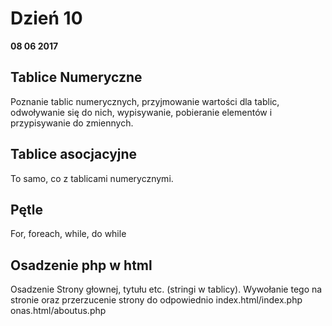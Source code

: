 Dzień 10
===

**08 06 2017**

Tablice Numeryczne
---
Poznanie tablic numerycznych, przyjmowanie wartości dla tablic, odwoływanie się do nich, wypisywanie, pobieranie elementów i przypisywanie do zmiennych.

Tablice asocjacyjne
---
To samo, co z tablicami numerycznymi.

Pętle
---
For, foreach, while, do while

Osadzenie php w html
---
Osadzenie Strony głownej, tytułu etc. (stringi w tablicy). Wywołanie tego na stronie oraz przerzucenie strony do odpowiednio index.html/index.php
onas.html/aboutus.php
